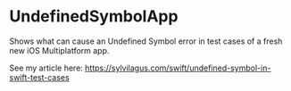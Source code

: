 # UndefinedSymbolApp

Shows what can cause an Undefined Symbol error in test cases of a fresh new iOS Multiplatform app.

See my article here: https://sylvilagus.com/swift/undefined-symbol-in-swift-test-cases
